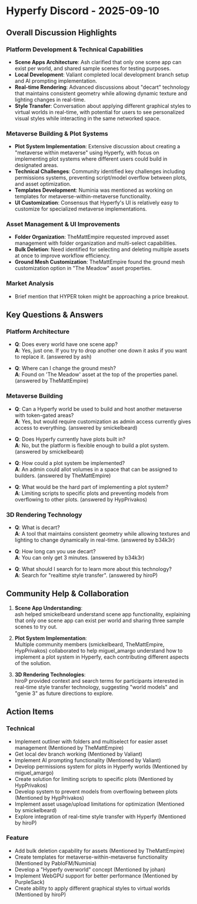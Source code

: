 # Hyperfy Discord - 2025-09-10

## Overall Discussion Highlights

### Platform Development & Technical Capabilities
- **Scene Apps Architecture**: Ash clarified that only one scene app can exist per world, and shared sample scenes for testing purposes.
- **Local Development**: Valiant completed local development branch setup and AI prompting implementation.
- **Real-time Rendering**: Advanced discussions about "decart" technology that maintains consistent geometry while allowing dynamic texture and lighting changes in real-time.
- **Style Transfer**: Conversation about applying different graphical styles to virtual worlds in real-time, with potential for users to see personalized visual styles while interacting in the same networked space.

### Metaverse Building & Plot Systems
- **Plot System Implementation**: Extensive discussion about creating a "metaverse within metaverse" using Hyperfy, with focus on implementing plot systems where different users could build in designated areas.
- **Technical Challenges**: Community identified key challenges including permissions systems, preventing script/model overflow between plots, and asset optimization.
- **Templates Development**: Numinia was mentioned as working on templates for metaverse-within-metaverse functionality.
- **UI Customization**: Consensus that Hyperfy's UI is relatively easy to customize for specialized metaverse implementations.

### Asset Management & UI Improvements
- **Folder Organization**: TheMattEmpire requested improved asset management with folder organization and multi-select capabilities.
- **Bulk Deletion**: Need identified for selecting and deleting multiple assets at once to improve workflow efficiency.
- **Ground Mesh Customization**: TheMattEmpire found the ground mesh customization option in "The Meadow" asset properties.

### Market Analysis
- Brief mention that HYPER token might be approaching a price breakout.

## Key Questions & Answers

### Platform Architecture
- **Q**: Does every world have one scene app?  
  **A**: Yes, just one. If you try to drop another one down it asks if you want to replace it. (answered by ash)

- **Q**: Where can I change the ground mesh?  
  **A**: Found on 'The Meadow' asset at the top of the properties panel. (answered by TheMattEmpire)

### Metaverse Building
- **Q**: Can a Hyperfy world be used to build and host another metaverse with token-gated areas?  
  **A**: Yes, but would require customization as admin access currently gives access to everything. (answered by smickelbeard)

- **Q**: Does Hyperfy currently have plots built in?  
  **A**: No, but the platform is flexible enough to build a plot system. (answered by smickelbeard)

- **Q**: How could a plot system be implemented?  
  **A**: An admin could allot volumes in a space that can be assigned to builders. (answered by TheMattEmpire)

- **Q**: What would be the hard part of implementing a plot system?  
  **A**: Limiting scripts to specific plots and preventing models from overflowing to other plots. (answered by HypPrivakos)

### 3D Rendering Technology
- **Q**: What is decart?  
  **A**: A tool that maintains consistent geometry while allowing textures and lighting to change dynamically in real-time. (answered by b34k3r)

- **Q**: How long can you use decart?  
  **A**: You can only get 3 minutes. (answered by b34k3r)

- **Q**: What should I search for to learn more about this technology?  
  **A**: Search for "realtime style transfer". (answered by hiroP)

## Community Help & Collaboration

1. **Scene App Understanding**:  
   ash helped smickelbeard understand scene app functionality, explaining that only one scene app can exist per world and sharing three sample scenes to try out.

2. **Plot System Implementation**:  
   Multiple community members (smickelbeard, TheMattEmpire, HypPrivakos) collaborated to help miguel_amargo understand how to implement a plot system in Hyperfy, each contributing different aspects of the solution.

3. **3D Rendering Technologies**:  
   hiroP provided context and search terms for participants interested in real-time style transfer technology, suggesting "world models" and "genie 3" as future directions to explore.

## Action Items

### Technical
- Implement outliner with folders and multiselect for easier asset management (Mentioned by TheMattEmpire)
- Get local dev branch working (Mentioned by Valiant)
- Implement AI prompting functionality (Mentioned by Valiant)
- Develop permissions system for plots in Hyperfy worlds (Mentioned by miguel_amargo)
- Create solution for limiting scripts to specific plots (Mentioned by HypPrivakos)
- Develop system to prevent models from overflowing between plots (Mentioned by HypPrivakos)
- Implement asset usage/upload limitations for optimization (Mentioned by smickelbeard)
- Explore integration of real-time style transfer with Hyperfy (Mentioned by hiroP)

### Feature
- Add bulk deletion capability for assets (Mentioned by TheMattEmpire)
- Create templates for metaverse-within-metaverse functionality (Mentioned by PabloFM/Numinia)
- Develop a "Hyperfy overworld" concept (Mentioned by johan)
- Implement WebGPU support for better performance (Mentioned by PurpleSack)
- Create ability to apply different graphical styles to virtual worlds (Mentioned by hiroP)